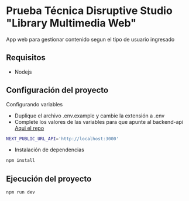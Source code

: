 # Prueba Técnica Disruptive Studio "Library Multimedia Web" 

App web para gestionar contenido segun el tipo de usuario ingresado

## Requisitos
-  Nodejs

## Configuración del proyecto

Configurando variables

-  Duplique el archivo .env.example y cambie la extensión a .env
-  Complete los valores de las variables para que apunte al backend-api
[Aqui el repo](https://github.com/maximopeoficiales/prueba-tecnica-disruptive-api)

```bash
NEXT_PUBLIC_URL_API='http://localhost:3000'
```


-  Instalación de dependencias
```bash
npm install
```

## Ejecución del proyecto

```bash
npm run dev
```